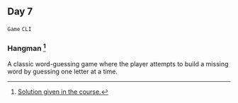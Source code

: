 ## Day 7

`Game` `CLI` 


### Hangman [^solution]

A classic word-guessing game where the player attempts to build a missing word by guessing one letter at a time.


[^solution]: [Solution given in the course.](https://replit.com/@appbrewery/Day-7-Hangman-5-End)
